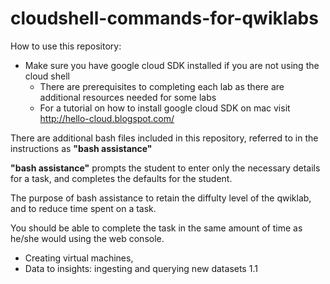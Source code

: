 # cloudshell-commands-for-qwiklabs

How to use this repository:

* Make sure you have google cloud SDK installed if you are not using the cloud shell
  * There are prerequisites to completing each lab as there are additional resources needed for some labs
  * For a tutorial on how to install google cloud SDK on mac visit http://hello-cloud.blogspot.com/

There are additional bash files included in this repository, referred to in the instructions as **"bash assistance"** 

**"bash assistance"** prompts the student to enter only the necessary details for a task, and completes the defaults for the student.
 
The purpose of bash assistance to retain the diffulty level of the qwiklab, and to reduce time spent on a task.

You should be able to complete the task in the same amount of time as he/she would using the web console. 
 
 * Creating virtual machines, 
  * Data to insights: ingesting and querying new datasets 1.1



